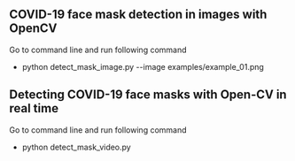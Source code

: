 ## COVID-19 face mask detection in images with OpenCV
Go to command line and run following command
- python detect_mask_image.py --image examples/example_01.png 


## Detecting COVID-19 face masks with Open-CV in real time
Go to command line and run following command
- python detect_mask_video.py
